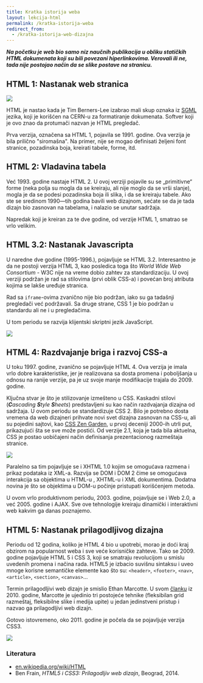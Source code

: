 ```yaml
---
title: Kratka istorija weba
layout: lekcija-html
permalink: /kratka-istorija-weba
redirect_from:
  - /kratka-istorija-web-dizajna
---
```


***Na početku je web bio samo niz naučnih publikacija u obliku statičkih HTML dokumenata koji su bili povezani hiperlinkovima. Verovali ili ne, tada nije postojao način da se slike postave na stranicu.***

## HTML 1: Nastanak web stranica

![](https://upload.wikimedia.org/wikipedia/commons/9/9a/OED-LEXX-Bungler.jpg)

HTML je nastao kada je Tim Berners-Lee izabrao mali skup oznaka iz [SGML](https://en.wikipedia.org/wiki/Standard_Generalized_Markup_Language) jezika, koji je korišćen na CERN-u za formatiranje dokumenata. Softver koji je ovo znao da protumači nazvan je HTML pregledač.

Prva verzija, označena sa HTML 1, pojavila se 1991. godine. Ova verzija je bila prilično "siromašna". Na primer, nije se mogao definisati željeni font stranice, pozadinska boja, kreirati tabele, forme, itd.

## HTML 2: Vladavina tabela

Već 1993. godine nastaje HTML 2. U ovoj verziji pojavile su se „primitivne“ forme (neka polja su mogla da se kreiraju, ali nije moglo da se vrši slanje), mogla je da se podesi pozadinska boja ili slika, i da se kreiraju tabele. Ako ste se sredinom 1990—tih godina bavili web dizajnom, sećate se da je tada dizajn bio zasnovan na tabelama, i nalazio se unutar sadržaja.

Napredak koji je kreiran za te dve godine, od verzije HTML 1, smatrao se vrlo velikim.

## HTML 3.2: Nastanak Javascripta

U naredne dve godine (1995-1996.), pojavljuje se HTML 3.2. Interesantno je da ne postoji verzija HTML 3, kao posledica toga što *World Wide Web Consortium* - W3C nije na vreme dobio zahtev za standardizaciju. U ovoj verziji podržan je rad sa stilovima (prvi oblik CSS-a) i povećan broj atributa kojima se lakše uređuje stranica.

Rad sa `iframe`-ovima zvanično nije bio podržan, iako su ga tadašnji pregledači već podržavali. Sa druge strane, CSS 1 je bio podržan u standardu ali ne i u pregledačima. 

U tom periodu se razvija klijentski skriptni jezik JavaScript.

![](https://mediascopeinc.files.wordpress.com/2011/07/lego-website.png)

## HTML 4: Razdvajanje briga i razvoj CSS-a

U toku 1997. godine, zvanično se pojavljuje HTML 4. Ova verzija je imala vrlo dobre karakteristike, jer je realizovana sa dosta promena i poboljšanja u odnosu na ranije verzije, pa je uz svoje manje modifikacije trajala do 2009. godine. 

Ključna stvar je što je stilizovanje izmešteno u CSS. Kaskadni stilovi (***C**ascading **S**tyle **S**heets*) predstavljeni su kao način razdvajanja dizajna od sadržaja. U ovom periodu se standardizuje CSS 2. Bilo je potrebno dosta vremena da web dizajneri prihvate novi svet dizajna zasnovan na CSS-u, ali su pojedini sajtovi, kao [CSS Zen Garden](http://www.csszengarden.com/), u prvoj deceniji 2000-ih utrli put, prikazujući šta se sve može postići. Od verzije 2.1, koja je tada bila aktuelna, CSS je postao uobičajeni način definisanja prezentacionog razmeštaja stranice.

![](http://www.mezzoblue.com/zengarden/screenshots/218.jpg)

Paralelno sa tim pojavljuje se i XHTML 1.0 kojim se omogućava razmena i prikaz podataka iz XML-a. Razvija se DOM i DOM 2 čime se omogućava interakcija sa objektima u HTML-u , XHTML-u i XML dokumentima. Dodatna novina je što se objektima u DOM-u počinje pristupati korišćenjem metoda.

U ovom vrlo produktivnom periodu, 2003. godine, pojavljuje se i Web 2.0, a već 2005. godine i AJAX. Sve ove tehnologije kreiraju dinamički i interaktivni web kakvim ga danas poznajemo.

## HTML 5: Nastanak prilagodljivog dizajna

Periodu od 12 godina, koliko je HTML 4 bio u upotrebi, morao je doći kraj obzirom na popularnost weba i sve veće korisničke zahteve. Tako se 2009. godine pojavljuje HTML 5 i CSS 3, koji se smatraju revolucijom u smislu uvedenih promena i načina rada. HTML5 je izbacio suvišnu sintaksu i uveo mnoge korisne semantičke elemente kao što su: `<header>`, `<footer>`, `<nav>`, `<article>`, `<section>`, `<canvas>`...

Termin prilagodljivi web dizajn je smislio Ethan Marcotte. U svom [članku](https://alistapart.com/article/responsive-web-design) iz 2010. godine, Marcotte je ujedinio tri postojeće tehnike (fleksibilan grid razmeštaj, fleksibilne slike i medija upite) u jedan jedinstveni pristup i nazvao ga prilagodljivi web dizajn.

Gotovo istovremeno, oko 2011. godine je počela da se pojavljuje verzija CSS3.

![](https://upload.wikimedia.org/wikipedia/commons/thumb/a/ad/HolyGrail.svg/621px-HolyGrail.svg.png)


### Literatura

- [en.wikipedia.org/wiki/HTML](https://en.wikipedia.org/wiki/HTML)
- Ben Frain, *HTML5 i CSS3: Prilagodljiv web dizajn*, Beograd, 2014.
